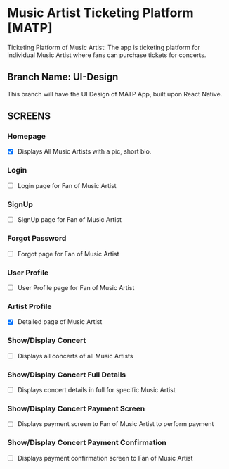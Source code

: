 # Music Artist Ticketing Platform [MATP]
Ticketing Platform of Music Artist: The app is ticketing platform for individual Music Artist where fans can purchase tickets for concerts.

## Branch Name: UI-Design
This branch will have the UI Design of MATP App, built upon React Native.

## SCREENS
### Homepage
- [x] Displays All Music Artists with a pic, short bio.
### Login
- [ ] Login page for Fan of Music Artist
### SignUp
- [ ] SignUp page for Fan of Music Artist
### Forgot Password
- [ ] Forgot page for Fan of Music Artist
### User Profile
- [ ] User Profile page for Fan of Music Artist
### Artist Profile
- [x] Detailed page of Music Artist
### Show/Display Concert
- [ ] Displays all concerts of all Music Artists
### Show/Display Concert Full Details
- [ ] Displays concert details in full for specific Music Artist
### Show/Display Concert Payment Screen
- [ ] Displays payment screen to Fan of Music Artist to perform payment
### Show/Display Concert Payment Confirmation
- [ ] Displays payment confirmation screen to Fan of Music Artist


